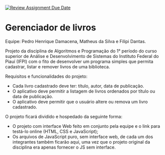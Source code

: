 [![Review Assignment Due Date](https://classroom.github.com/assets/deadline-readme-button-24ddc0f5d75046c5622901739e7c5dd533143b0c8e959d652212380cedb1ea36.svg)](https://classroom.github.com/a/UFN7TVW9)

# Gerenciador de livros
Equipe: Pedro Henrique Damacena, Matheus da Silva e Filipi Dantas.

Projeto da disciplina de Algoritmos e Programação do 1° período do curso superior de Análise e Desenvolvimento de Sistemas do Instituto Federal do Piauí (IFPI) com o fito de desenvolver um programa simples que permita cadastrar, listar e remover livros de uma biblioteca.

Requisitos e funcionalidades do projeto: 
- Cada livro cadastrado deve ter: título, autor, data de publicação.
- O aplicativo deve permitir a listagem de livros ordenados por título ou data de publicação.
- O aplicativo deve permitir que o usuário altere ou remova um livro cadastrado.

O projeto ficará dividido e hospedado da seguinte forma:
- O projeto com interface Web feito em conjunto pela equipe e o link para testá-lo online (HTML, CSS e JavaScript);
- Os arquivos de JavaScript puro, sem interface web, de cada um dos integrantes também ficarão aqui, uma vez que o projeto original da disciplina era apenas fornecer o JS sem interface.
